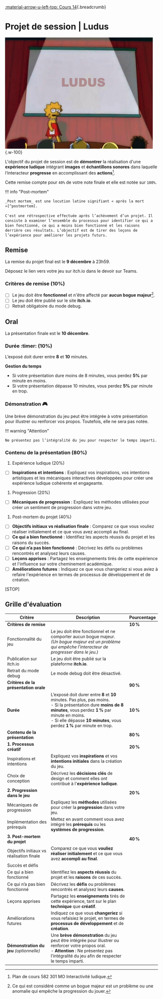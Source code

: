 [:material-arrow-u-left-top: Cours 14](../cours14.md){.breadcrumb}

# Projet de session | Ludus

![](../assets/images/liza.png){.w-100}

L'objectif du projet de session est de **démontrer** la réalisation d'une **expérience ludique** intégrant **images** et **échantillons sonores** dans laquelle l‘interacteur **progresse** en accomplissant des **actions**[^plandecours].

[^plandecours]: Plan de cours 582 301 MO Interactivité ludique.

Cette remise compte pour `40%` de votre note finale et elle est notée sur `100%`.

!!! info "Post-mortem"

    _Post mortem_ est une locution latine signifiant « après la mort »[^postmortem].

    C'est une rétrospective effectuée après l’achèvement d’un projet. Il consiste à examiner l’ensemble du processus pour identifier ce qui a bien fonctionné, ce qui a moins bien fonctionné et les raisons derrière ces résultats. L’objectif est de tirer des leçons de l’expérience pour améliorer les projets futurs.

[^postmortem]: <https://fr.wikipedia.org/wiki/Post_mortem>

## Remise

La remise du projet final est le **9 décembre** à 23h59.

Déposez le lien vers votre jeu sur itch.io dans le devoir sur Teams.

### Critères de remise (10%)

- [ ] Le jeu doit être **fonctionnel** et n'être affecté par **aucun bogue majeur**[^major].
- [ ] Le jeu doit être publié sur le site **itch.io**.
- [ ] Retrait obligatoire du mode debug.

[^major]: Ce qui est considéré comme un bogue majeur est un problème ou une anomalie qui empêche la progression du jouer.

## Oral

La présentation finale est le **10 décembre**.

### Durée :timer: (10%)

L’exposé doit durer entre **8** et **10** minutes.

**Gestion du temps**

* Si votre présentation dure moins de 8 minutes, vous perdez **5%** par minute en moins.
* Si votre présentation dépasse 10 minutes, vous perdez **5%** par minute en trop.

### Démonstration :video_game:

Une brève démonstration du jeu peut être intégrée à votre présentation pour illustrer ou renforcer vos propos. Toutefois, elle ne sera pas notée.

!!! warning "Attention"

    Ne présentez pas l’intégralité du jeu pour respecter le temps imparti.

### Contenu de la présentation (80%)

1. Expérience ludique (20%)
  - [ ] **Inspirations et intentions** : Expliquez vos inspirations, vos intentions artistiques et les mécaniques interactives développées pour créer une expérience ludique cohérente et engageante.
1. Progression (20%)
  - [ ] **Mécaniques de progression** : Expliquez les méthodes utilisées pour créer un sentiment de progression dans votre jeu.
1. Post-mortem du projet (40%)
  - [ ] **Objectifs initiaux vs réalisation finale** : Comparez ce que vous vouliez réaliser initialement et ce que vous avez accompli au final.
  - [ ] **Ce qui a bien fonctionné** : Identifiez les aspects réussis du projet et les raisons du succès.
  - [ ] **Ce qui n’a pas bien fonctionné** : Décrivez les défis ou problèmes rencontrés et analysez leurs causes.
  - [ ] **Leçons apprises** : Partagez les enseignements tirés de cette expérience et l'influence sur votre cheminement académique.
  - [ ] **Améliorations futures** : Indiquez ce que vous changeriez si vous aviez à refaire l'expérience en termes de processus de développement et de création.

[STOP]

## Grille d'évaluation

| **Critère**                              | **Description**                                                                                                                                                                                                                                                                                               | **Pourcentage** |
|------------------------------------------|---------------------------------------------------------------------------------------------------------------------------------------------------------------------------------------------------------------------------------------------------------------------------------------------------------------|-----------------|
| **Critères de remise**                   |                                                                                                                                                                                                                                                                                                               | **10 %**        |
| Fonctionnalité du jeu                    | Le jeu doit être fonctionnel et ne comporter aucun bogue majeur.<br>*(Un bogue majeur est un problème qui empêche l’interacteur de progresser dans le jeu.)*                                                                                                                                                  |                 |
| Publication sur itch.io                  | Le jeu doit être publié sur la plateforme **itch.io**.                                                                                                                                                                                                                                                        |                 |
| Retrait du mode debug                    | Le mode debug doit être désactivé.                                                                                                                                                                                                                                                                            |                 |
| **Critères de la présentation orale**    |                                                                                                                                                                                                                                                                                                               | **90 %**        |
| **Durée**                                | L’exposé doit durer entre **8** et **10** minutes. Pas plus, pas moins.<br>- Si la présentation dure **moins de 8 minutes**, vous perdez **1 %** par minute en moins.<br>- Si elle dépasse **10 minutes**, vous perdez **1 %** par minute en trop.                                                            | **10 %**        |
| **Contenu de la présentation**           |                                                                                                                                                                                                                                                                                                               | **80 %**        |
| **1. Processus créatif**                 |                                                                                                                                                                                                                                                                                                               | **20 %**        |
| Inspirations et intentions               | Expliquez vos **inspirations** et vos **intentions initiales** dans la création du jeu.                                                                                                                                                                                                                       |                 |
| Choix de conception                      | Décrivez les **décisions clés** de design et comment elles ont contribué à l'**expérience ludique**.                                                                                                                                                                                                          |                 |
| **2. Progression dans le jeu**           |                                                                                                                                                                                                                                                                                                               | **20 %**        |
| Mécaniques de progression                | Expliquez les **méthodes** utilisées pour créer la **progression** dans votre jeu.                                                                                                                                                                                                                            |                 |
| Implémentation des prérequis             | Mettez en avant comment vous avez intégré les **prérequis** ou les **systèmes de progression**.                                                                                                                                                                                                               |                 |
| **3. Post-mortem du projet**             |                                                                                                                                                                                                                                                                                                               | **40 %**        |
| Objectifs initiaux vs réalisation finale | Comparez ce que vous **vouliez réaliser initialement** et ce que vous avez **accompli au final**.                                                                                                                                                                                                             |                 |
| Succès et défis                          |                                                                                                                                                                                                                                                                                                               |                 |
| Ce qui a bien fonctionné                 | Identifiez les **aspects réussis** du projet et les **raisons** de ces succès.                                                                                                                                                                                                                                |                 |
| Ce qui n’a pas bien fonctionné           | Décrivez les **défis** ou problèmes rencontrés et analysez leurs **causes**.                                                                                                                                                                                                                                  |                 |
| Leçons apprises                          | Partagez les **enseignements** tirés de cette expérience, tant sur le plan **technique** que **créatif**.                                                                                                                                                                                                     |                 |
| Améliorations futures                    | Indiquez ce que vous **changeriez** si vous refaisiez le projet, en termes de **processus de développement** et de **création**.                                                                                                                                                                               |                 |
| **Démonstration du jeu** *(optionnelle)* | Une **brève démonstration** du jeu peut être intégrée pour illustrer ou renforcer votre propos oral.<br>- **Attention** : Ne présentez pas l’intégralité du jeu afin de respecter le temps imparti.